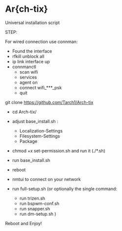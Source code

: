 # Ar{ch-tix}
Universal installation script

STEP:

For wired connection use connman:

- Found the interface
- rfkill unblock all
- ip link interface up
- connmanctl
     - scan wifi
     - services
     - agent on
     - connect wifi_***_psk
     - quit

git clone https://github.com/Tarch1/Arch-tix

- cd Arch-tix/

- adjust base_install.sh :
     - Localization-Settings
     - Filesystem-Settings
     - Package 

- chmod +x set-permission.sh and run it (./*.sh)
- run base_install.sh
- reboot
- nmtui to connect on your network 
- run full-setup.sh (or optionally the single command:

  - run trizen.sh
  - run bspwm-conf.sh
  - run snapper.sh
  - run dm-setup.sh )
  
Reboot and Enjoy!
